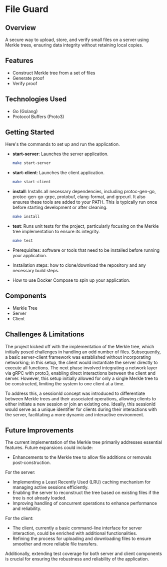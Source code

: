 # File Guard

## Overview

A secure way to upload, store, and verify small files on a server using Merkle trees, ensuring data integrity without retaining local copies.

## Features

- Construct Merkle tree from a set of files
- Generate proof
- Verify proof

## Technologies Used

- Go (Golang)
- Protocol Buffers (Proto3)

## Getting Started

Here's the commands to set up and run the application.

- **start-server**: Launches the server application.

  ```bash
  make start-server
  ```

- **start-client**: Launches the client application.

  ```bash
  make start-client
  ```

- **install**: Installs all necessary dependencies, including protoc-gen-go, protoc-gen-go-grpc, protobuf, clang-format, and grpcurl. It also ensures these tools are added to your PATH. This is typically run once before starting development or after cleaning.

  ```bash
  make install
  ```

- **test**: Runs unit tests for the project, particularly focusing on the Merkle tree implementation to ensure its integrity.

  ```bash
  make test
  ```

- Prerequisites: software or tools that need to be installed before running your application.
- Installation steps: how to clone/download the repository and any necessary build steps.
- How to use Docker Compose to spin up your application.

## Components

- Merkle Tree
- Server
- Client

## Challenges & Limitations

The project kicked off with the implementation of the Merkle tree, which initially posed challenges in handling an odd number of files. Subsequently, a basic server-client framework was established without incorporating networking; in this setup, the client would instantiate the server directly to execute all functions. The next phase involved integrating a network layer via gRPC with proto3, enabling direct interactions between the client and server. However, this setup initially allowed for only a single Merkle tree to be constructed, limiting the system to one client at a time.

To address this, a sessionId concept was introduced to differentiate between Merkle trees and their associated operations, allowing clients to either initiate a new session or join an existing one. Ideally, this sessionId would serve as a unique identifier for clients during their interactions with the server, facilitating a more dynamic and interactive environment.

## Future Improvements

The current implementation of the Merkle tree primarily addresses essential features. Future expansions could include:

- Enhancements to the Merkle tree to allow file additions or removals post-construction.

For the server:

- Implementing a Least Recently Used (LRU) caching mechanism for managing active sessions efficiently.
- Enabling the server to reconstruct the tree based on existing files if the tree is not already loaded.
- Improving handling of concurrent operations to enhance performance and reliability.

For the client:

- The client, currently a basic command-line interface for server interaction, could be enriched with additional functionalities.
- Refining the process for uploading and downloading files to ensure smoother and more reliable file transfers.

Additionally, extending test coverage for both server and client components is crucial for ensuring the robustness and reliability of the application.
